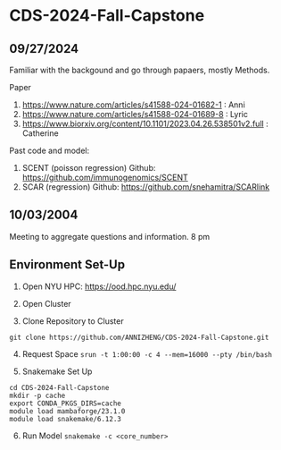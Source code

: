 # CDS-2024-Fall-Capstone


## 09/27/2024
Familiar with the backgound and go through papaers, mostly Methods.

Paper
1. https://www.nature.com/articles/s41588-024-01682-1 : Anni
2. https://www.nature.com/articles/s41588-024-01689-8 : Lyric
3. https://www.biorxiv.org/content/10.1101/2023.04.26.538501v2.full : Catherine

Past code and model:
1. SCENT (poisson regression) Github: https://github.com/immunogenomics/SCENT
2. SCAR (regression) Github: https://github.com/snehamitra/SCARlink

##  10/03/2004
Meeting to aggregate questions and information. 8 pm 

## Environment Set-Up
1. Open NYU HPC: https://ood.hpc.nyu.edu/

2. Open Cluster

3. Clone Repository to Cluster
```console
git clone https://github.com/ANNIZHENG/CDS-2024-Fall-Capstone.git
```

4. Request Space
`srun -t 1:00:00 -c 4 --mem=16000 --pty /bin/bash`

5. Snakemake Set Up

```console
cd CDS-2024-Fall-Capstone
mkdir -p cache
export CONDA_PKGS_DIRS=cache
module load mambaforge/23.1.0
module load snakemake/6.12.3
```
<!-- snakemake -c 1 -->

6. Run Model 
`snakemake -c <core_number>`